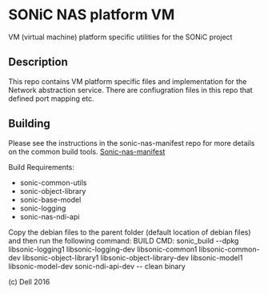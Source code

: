 SONiC NAS platform VM
=====================

VM (virtual machine) platform specific utilities for the SONiC project

Description
-----------

This repo contains VM platform specific files and implementation for the Network abstraction service. There are confiugration files in this repo that defined port mapping etc.

Building
---------
Please see the instructions in the sonic-nas-manifest repo for more details on the common build tools.  [Sonic-nas-manifest](https://github.com/Azure/sonic-nas-manifest)

Build Requirements:
 - sonic-common-utils
 - sonic-object-library
 - sonic-base-model
 - sonic-logging
 - sonic-nas-ndi-api

Copy the debian files to the parent folder (default location of debian files) and then run the following command:
BUILD CMD: sonic_build --dpkg libsonic-logging1 libsonic-logging-dev libsonic-common1 libsonic-common-dev libsonic-object-library1 libsonic-object-library-dev libsonic-model1 libsonic-model-dev sonic-ndi-api-dev -- clean binary

(c) Dell 2016
